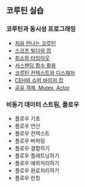 ## 코루틴 실습

### 코루틴과 동시성 프로그래밍

 * [처음 만나는 코루틴](1)
 * [스코프 빌더와 잡](2)
 * [취소와 타임아웃](3)
 * [서스펜딩 함수 활용](4)
 * [코루틴 컨텍스트와 디스패처](5)
 * [CEH와 슈퍼 바이저 잡](6)
 * [공유 객체, Mutex, Actor](7)

### 비동기 데이터 스트림, 플로우
 * 플로우 기초
 * 플로우 연산
 * 플로우 컨텍스트
 * 플로우 버퍼링
 * 플로우 결합하기
 * 플로우 플래트닝하기
 * 플로우 예외처리하기
 * 플로우 완료처리하기
 * 플로우 런칭
